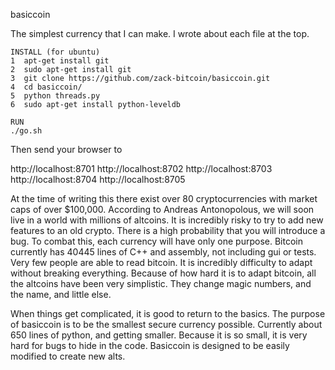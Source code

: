 basiccoin

The simplest currency that I can make. I wrote about each file at the top.

    INSTALL (for ubuntu)
    1  apt-get install git
    2  sudo apt-get install git
    3  git clone https://github.com/zack-bitcoin/basiccoin.git
    4  cd basiccoin/
    5  python threads.py
    6  sudo apt-get install python-leveldb

    RUN
    ./go.sh


Then send your browser to 

   http://localhost:8701
   http://localhost:8702
   http://localhost:8703
   http://localhost:8704
   http://localhost:8705

At the time of writing this there exist over 80 cryptocurrencies with market caps of over $100,000. According to Andreas Antonopolous, we will soon live in a world with millions of altcoins. It is incredibly risky to try to add new features to an old crypto. There is a high probability that you will introduce a bug. To combat this, each currency will have only one purpose.
Bitcoin currently has 40445 lines of C++ and assembly, not including gui or tests. Very few people are able to read bitcoin. It is incredibly difficulty to adapt without breaking everything. Because of how hard it is to adapt bitcoin, all the altcoins have been very simplistic. They change magic numbers, and the name, and little else.

When things get complicated, it is good to return to the basics.
The purpose of basiccoin is to be the smallest secure currency possible. Currently about 650 lines of python, and getting smaller. Because it is so small, it is very hard for bugs to hide in the code. Basiccoin is designed to be easily modified to create new alts.